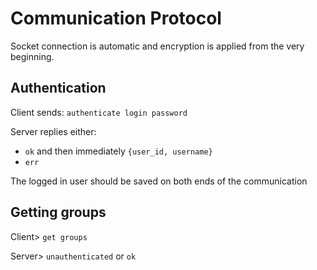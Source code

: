 # Communication Protocol

Socket connection is automatic and encryption is applied from the very beginning.

## Authentication

Client sends:
`authenticate login password`

Server replies either:

- `ok` and then immediately `{user_id, username}`
- `err`

The logged in user should be saved on both ends of the communication

## Getting groups

Client>
`get groups`

Server>
`unauthenticated`
or
`ok`


